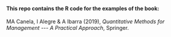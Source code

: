 #### This repo contains the R code for the examples of the book:

MA Canela, I Alegre & A Ibarra (2019), *Quantitative Methods for Management --- A Practical Approach*, Springer.
